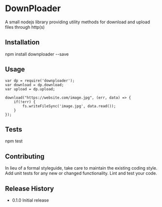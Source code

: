 DownPloader
=========

A small nodejs library providing utility methods for download and upload files through http(s)

## Installation

  npm install downploader --save

## Usage

```
var dp = require('downploader');
var download = dp.download;
var upload = dp.upload;

download("https://website.com/image.jpg", (err, data) => {
    if(!err) {
        fs.writeFileSync('image.jpg', data.read());
    }
});
```

## Tests

  npm test

## Contributing

In lieu of a formal styleguide, take care to maintain the existing coding style.
Add unit tests for any new or changed functionality. Lint and test your code.

## Release History

* 0.1.0 Initial release